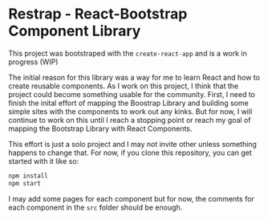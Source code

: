 # Restrap - React-Bootstrap Component Library

This project was bootstraped with the `create-react-app` and is a work in progress (WIP)

The initial reason for this library was a way for me to learn React and how to create reusable components. As I work on this project, I think that the project could become something usable for the community. First, I need to finish the inital effort of mapping the Boostrap Library and building some simple sites with the components to work out any kinks. But for now, I will continue to work on this until I reach a stopping point or reach my goal of mapping the Bootstrap Library with React Components.

This effort is just a solo project and I may not invite other unless something happens to change that. For now, if you clone this repository, you can get started with it like so: 

``` javascript 
npm install
npm start
```

I may add some pages for each component but for now, the comments for each component in the `src` folder should be enough. 


